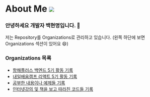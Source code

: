 # About Me <a href="https://hhpluscertificateofcompletion.oopy.io/"> <img src="https://static.spartacodingclub.kr/hanghae99/plus/completion/badge_black.svg" /> </a>

### 안녕하세요 개발자 백현명입니다. 👋

저는 Repository를 Organizations로 관리하고 있습니다. (왼쪽 하단에 보면 Organizations 섹션이 있어요 😄)
 
### Organizations 목록
- [항해플러스 백엔드 5기 활동 기록](https://github.com/hanghae-plus-5th)
- [내일배움캠프 리액트 5기 활동 기록](https://github.com/Naeil-Baeum-Camp-React)
- [공부한 내용이나 예제들 기록](https://github.com/whitewise-study)
- [인터넷강의 및 책을 보고 따라친 코드들 기록](https://github.com/watching-internet-book-lectures)



